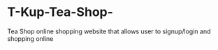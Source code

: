 # T-Kup-Tea-Shop-

Tea Shop online shopping website that allows user to signup/login and shopping online 
